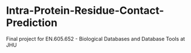 # Intra-Protein-Residue-Contact-Prediction
Final project for EN.605.652 - Biological Databases and Database Tools at JHU
